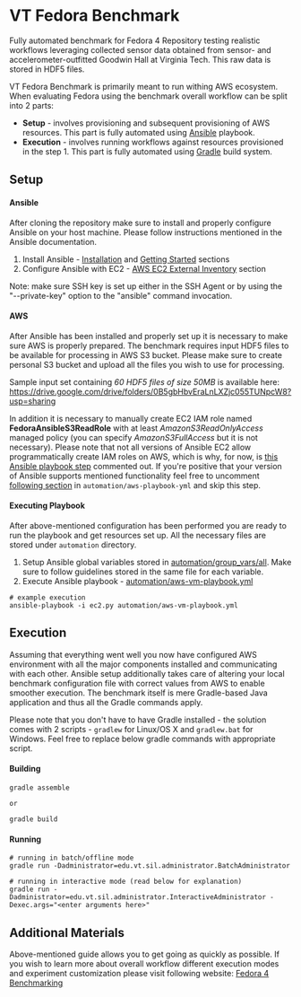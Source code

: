 # VT Fedora Benchmark

Fully automated benchmark for Fedora 4 Repository testing realistic workflows leveraging
collected sensor data obtained from sensor- and accelerometer-outfitted Goodwin Hall at
Virginia Tech. This raw data is stored in HDF5 files.

VT Fedora Benchmark is primarily meant to run withing AWS ecosystem. When evaluating Fedora
using the benchmark overall workflow can be split into 2 parts:

* **Setup** - involves provisioning and subsequent provisioning of AWS resources. This part
is fully automated using [Ansible](https://www.ansible.com/) playbook.
* **Execution** - involves running workflows against resources provisioned in the step 1.
This part is fully automated using [Gradle](https://gradle.org/) build system.

## Setup

#### Ansible

After cloning the repository make sure to install and properly configure Ansible on your host
machine. Please follow instructions mentioned in the Ansible documentation.

1. Install Ansible - [Installation](http://docs.ansible.com/ansible/intro_installation.html) and
[Getting Started](http://docs.ansible.com/ansible/intro_getting_started.html) sections
2. Configure Ansible with EC2 - [AWS EC2 External Inventory](http://docs.ansible.com/ansible/intro_dynamic_inventory.html#example-aws-ec2-external-inventory-script)
section

Note: make sure SSH key is set up either in the SSH Agent or by using the "--private-key" option to the "ansible" command invocation.

#### AWS

After Ansible has been installed and properly set up it is necessary to make sure AWS is properly prepared.
The benchmark requires input HDF5 files to be available for processing in AWS S3 bucket. Please make
sure to create personal S3 bucket and upload all the files you wish to use for processing. 

Sample input set containing _60 HDF5 files of size 50MB_ is available here: https://drive.google.com/drive/folders/0B5gbHbvEraLnLXZjc055TUNpcW8?usp=sharing

In addition it is necessary to manually create EC2 IAM role named **FedoraAnsibleS3ReadRole** with at least
_AmazonS3ReadOnlyAccess_ managed policy (you can specify _AmazonS3FullAccess_ but it is not necessary).
Please note that not all versions of Ansible EC2 allow programmatically create IAM roles on AWS, which is
why, for now, is [this Ansible playbook step](automation/aws-vm-playbook.yml#L75) commented out. If you're positive that your version of Ansible supports mentioned functionality feel free to uncomment [following section](automation/aws-vm-playbook.yml#L75) in `automation/aws-playbook-yml` and skip this step.

#### Executing Playbook

After above-mentioned configuration has been performed you are ready to run the playbook and get resources
set up. All the necessary files are stored under `automation` directory.

1. Setup Ansible global variables stored in [automation/group_vars/all](automation/group_vars/all). Make sure to follow guidelines
stored in the same file for each variable.
2. Execute Ansible playbook - [automation/aws-vm-playbook.yml](automation/aws-vm-playbook.yml)
```
# example execution
ansible-playbook -i ec2.py automation/aws-vm-playbook.yml
```

## Execution

Assuming that everything went well you now have configured AWS environment with all the major components
installed and communicating with each other. Ansible setup additionally takes care of altering your local
benchmark configuration file with correct values from AWS to enable smoother execution. The benchmark itself
is mere Gradle-based Java application and thus all the Gradle commands apply. 

Please note that
you don't have to have Gradle installed - the solution comes with 2 scripts - `gradlew` for Linux/OS X and 
`gradlew.bat` for Windows. Feel free to replace below gradle commands with appropriate script.

#### Building

```
gradle assemble

or

gradle build
```

#### Running
```
# running in batch/offline mode
gradle run -Dadministrator=edu.vt.sil.administrator.BatchAdministrator

# running in interactive mode (read below for explanation) 
gradle run -Dadministrator=edu.vt.sil.administrator.InteractiveAdministrator -Dexec.args="<enter arguments here>"
```

## Additional Materials

Above-mentioned guide allows you to get going as quickly as possible. If you wish to learn more about overall workflow
different execution modes and experiment customization please visit following website: [Fedora 4 Benchmarking](https://webapps.es.vt.edu/confluence/display/~agalad/Fedora+4+Benchmarking)
